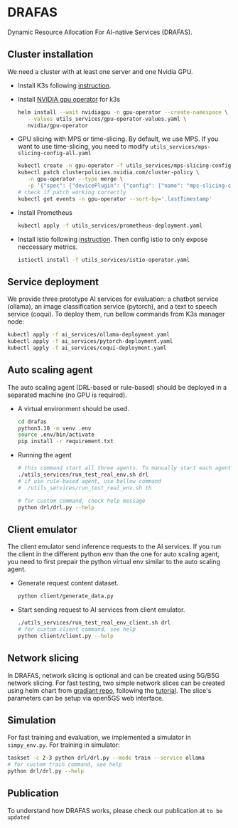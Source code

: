 # DRAFAS
Dynamic Resource Allocation For AI-native Services (DRAFAS).

## Cluster installation
We need a cluster with at least one server and one Nvidia GPU.
- Install K3s following [instruction](https://docs.k3s.io/installation).
- Install [NVIDIA gpu operator](https://github.com/NVIDIA/gpu-operator) for k3s
   ```bash
   helm install --wait nvidiagpu -n gpu-operator --create-namespace \
      --values utils_services/gpu-operator-values.yaml \
      nvidia/gpu-operator

   ```
- GPU slicing with MPS or time-slicing. By default, we use MPS. If you want to use time-slicing, you need to modify `utils_services/mps-slicing-config-all.yaml`
   ```bash
   kubectl create -n gpu-operator -f utils_services/mps-slicing-config-all.yaml
   kubectl patch clusterpolicies.nvidia.com/cluster-policy \
      -n gpu-operator --type merge \
      -p '{"spec": {"devicePlugin": {"config": {"name": "mps-slicing-config-all", "default": "any"}}}}'
   # check if patch working correctly
   kubectl get events -n gpu-operator --sort-by='.lastTimestamp'
   ```
- Install Prometheus
   ```bash
   kubectl apply -f utils_services/prometheus-deployment.yaml
   ```

- Install Istio following [instruction](https://istio.io/latest/docs/setup/install/). Then config istio to only expose neccessary metrics.
   ```bash
   istioctl install -f utils_services/istio-operator.yaml
   ```

## Service deployment
We provide three prototype AI services for evaluation: a chatbot service (ollama), an image classification service (pytorch), and a text to speech service (coqui). To deploy them, run bellow commands from K3s manager node:
   ```bash
   kubectl apply -f ai_services/ollama-deployment.yaml
   kubectl apply -f ai_services/pytorch-deployment.yaml
   kubectl apply -f ai_services/coqui-deployment.yaml
   ```

## Auto scaling agent
The auto scaling agent (DRL-based or rule-based) should be deployed in a separated machine (no GPU is required).

- A virtual environment should be used.
   ```bash
   cd drafas
   python3.10 -m venv .env
   source .env/bin/activate
   pip install -r requirement.txt
   ```
- Running the agent
   ```bash
   # this command start all three agents. To manually start each agent, check the script for details.
   ./utils_services/run_test_real_env.sh drl
   # if use rule-based agent, use bellow command
   # ./utils_services/run_test_real_env.sh th

   # for custom command, check help message
   python drl/drl.py --help
   ```

## Client emulator
The client emulator send inference requests to the AI services. If you run the client in the different python env than the one for auto scaling agent, you need to first prepair the python virtual env similar to the auto scaling agent.
- Generate request content dataset.
   ```bash
   python client/generate_data.py
   ```
- Start sending request to AI services from client emulator.
   ```bash
   ./utils_services/run_test_real_env_client.sh drl
   # for custom client command, see help
   python client/client.py --help
   ```
## Network slicing
In DRAFAS, network slicing is optional and can be created using 5G/B5G network slicing. For fast testing, two simple network slices can be created using helm chart from [gradiant repo](https://github.com/Gradiant/5g-charts), following the [tutorial](https://gradiant.github.io/5g-charts/open5gs-ueransim-gnb.html). The slice's parameters can be setup via open5GS web interface.

## Simulation
For fast training and evaluation, we implemented a simulator in `simpy_env.py`. For training in simulator:
```bash
taskset -c 2-3 python drl/drl.py --mode train --service ollama
# for custom train command, see help
python drl/drl.py --help
```

## Publication
To understand how DRAFAS works, please check our publication at `to be updated`
